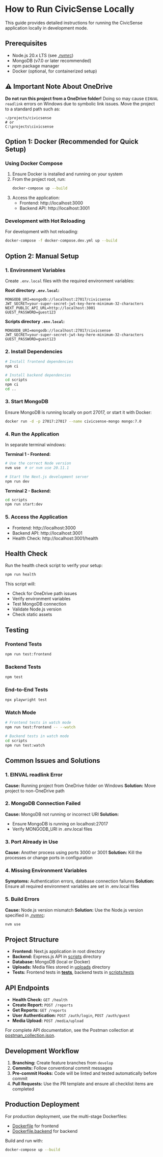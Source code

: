 # How to Run CivicSense Locally

This guide provides detailed instructions for running the CivicSense application locally in development mode.

## Prerequisites

- Node.js 20.x LTS (see [.nvmrc](.nvmrc))
- MongoDB (v7.0 or later recommended)
- npm package manager
- Docker (optional, for containerized setup)

## ⚠️ Important Note About OneDrive

**Do not run this project from a OneDrive folder!** Doing so may cause `EINVAL readlink` errors on Windows due to symbolic link issues. Move the project to a standard path such as:
```
~/projects/civicsense
# or
C:\projects\civicsense
```

## Option 1: Docker (Recommended for Quick Setup)

### Using Docker Compose

1. Ensure Docker is installed and running on your system
2. From the project root, run:
   ```bash
   docker-compose up --build
   ```
3. Access the application:
   - Frontend: http://localhost:3000
   - Backend API: http://localhost:3001

### Development with Hot Reloading

For development with hot reloading:
```bash
docker-compose -f docker-compose.dev.yml up --build
```

## Option 2: Manual Setup

### 1. Environment Variables

Create `.env.local` files with the required environment variables:

**Root directory `.env.local`:**
```env
MONGODB_URI=mongodb://localhost:27017/civicsense
JWT_SECRET=your-super-secret-jwt-key-here-minimum-32-characters
NEXT_PUBLIC_API_URL=http://localhost:3001
GUEST_PASSWORD=guest123
```

**Scripts directory `.env.local`:**
```env
MONGODB_URI=mongodb://localhost:27017/civicsense
JWT_SECRET=your-super-secret-jwt-key-here-minimum-32-characters
GUEST_PASSWORD=guest123
```

### 2. Install Dependencies

```bash
# Install frontend dependencies
npm ci

# Install backend dependencies
cd scripts
npm ci
cd ..
```

### 3. Start MongoDB

Ensure MongoDB is running locally on port 27017, or start it with Docker:
```bash
docker run -d -p 27017:27017 --name civicsense-mongo mongo:7.0
```

### 4. Run the Application

In separate terminal windows:

**Terminal 1 - Frontend:**
```bash
# Use the correct Node version
nvm use  # or nvm use 20.11.1

# Start the Next.js development server
npm run dev
```

**Terminal 2 - Backend:**
```bash
cd scripts
npm run start:dev
```

### 5. Access the Application

- Frontend: http://localhost:3000
- Backend API: http://localhost:3001
- Health Check: http://localhost:3001/health

## Health Check

Run the health check script to verify your setup:
```bash
npm run health
```

This script will:
- Check for OneDrive path issues
- Verify environment variables
- Test MongoDB connection
- Validate Node.js version
- Check static assets

## Testing

### Frontend Tests
```bash
npm run test:frontend
```

### Backend Tests
```bash
npm test
```

### End-to-End Tests
```bash
npx playwright test
```

### Watch Mode
```bash
# Frontend tests in watch mode
npm run test:frontend -- --watch

# Backend tests in watch mode
cd scripts
npm run test:watch
```

## Common Issues and Solutions

### 1. EINVAL readlink Error
**Cause:** Running project from OneDrive folder on Windows
**Solution:** Move project to non-OneDrive path

### 2. MongoDB Connection Failed
**Cause:** MongoDB not running or incorrect URI
**Solution:** 
- Ensure MongoDB is running on localhost:27017
- Verify MONGODB_URI in .env.local files

### 3. Port Already in Use
**Cause:** Another process using ports 3000 or 3001
**Solution:** Kill the processes or change ports in configuration

### 4. Missing Environment Variables
**Symptoms:** Authentication errors, database connection failures
**Solution:** Ensure all required environment variables are set in .env.local files

### 5. Build Errors
**Cause:** Node.js version mismatch
**Solution:** Use the Node.js version specified in [.nvmrc](.nvmrc):
```bash
nvm use
```

## Project Structure

- **Frontend:** Next.js application in root directory
- **Backend:** Express.js API in [scripts](scripts) directory
- **Database:** MongoDB (local or Docker)
- **Uploads:** Media files stored in [uploads](uploads) directory
- **Tests:** Frontend tests in [__tests__](__tests__), backend tests in [scripts/tests](scripts/tests)

## API Endpoints

- **Health Check:** `GET /health`
- **Create Report:** `POST /reports`
- **Get Reports:** `GET /reports`
- **User Authentication:** `POST /auth/login`, `POST /auth/guest`
- **Media Upload:** `POST /media/upload`

For complete API documentation, see the Postman collection at [postman_collection.json](postman_collection.json).

## Development Workflow

1. **Branching:** Create feature branches from `develop`
2. **Commits:** Follow conventional commit messages
3. **Pre-commit Hooks:** Code will be linted and tested automatically before commit
4. **Pull Requests:** Use the PR template and ensure all checklist items are completed

## Production Deployment

For production deployment, use the multi-stage Dockerfiles:
- [Dockerfile](Dockerfile) for frontend
- [Dockerfile.backend](Dockerfile.backend) for backend

Build and run with:
```bash
docker-compose up --build
```